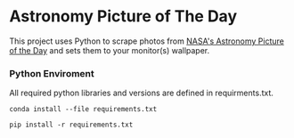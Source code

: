 # Astronomy Picture of The Day

This project uses Python to scrape photos from [NASA's Astronomy Picture of the Day](https://apod.nasa.gov/apod/astropix.html) and sets them to your monitor(s) wallpaper.  

### Python Enviroment 
All required python libraries and versions are defined in requirments.txt. 

`conda install --file requirements.txt`

`pip install -r requirements.txt`